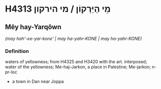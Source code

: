 # H4313 מֵי הַיַּרְקוֹן / מי הירקון

## Mêy hay-Yarqôwn

_(may hah'-ee-yar-kone' | may ha-yahr-KONE | may ha-yahr-KONE)_

### Definition

waters of yellowness; from H4325 and H3420 with the art. interposed; water of the yellowness; Me-haj-Jarkon, a place in Palestine; Me-jarkon; n-pr-loc

- a town in Dan near Joppa
